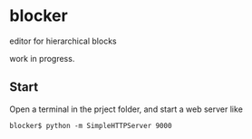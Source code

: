 # blocker
editor for hierarchical blocks

work in progress.

## Start

Open a terminal in the prject folder, and start a web server like 

    blocker$ python -m SimpleHTTPServer 9000
